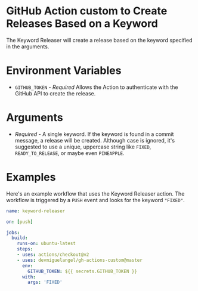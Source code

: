 # GitHub Action custom to Create Releases Based on a Keyword
The Keyword Releaser will create a release based on the keyword specified in the arguments.

# Environment Variables
- `GITHUB_TOKEN` - _Required_ Allows the Action to authenticate with the GitHub API to create the release.

# Arguments
- _Required_ - A single keyword.  If the keyword is found in a commit message, a release will be created.  Although case is ignored, it's suggested to use a unique, uppercase string like `FIXED`, `READY_TO_RELEASE`, or maybe even `PINEAPPLE`.

# Examples
Here's an example workflow that uses the Keyword Releaser action.  The workflow is triggered by a `PUSH` event and looks for the keyword `"FIXED"`.

```yml
name: keyword-releaser

on: [push]

jobs:
  build:
    runs-on: ubuntu-latest
    steps:
    - uses: actions/checkout@v2
    - uses: devmiguelangel/gh-actions-custom@master
      env:
        GITHUB_TOKEN: ${{ secrets.GITHUB_TOKEN }}
      with:
        args: 'FIXED'
```
